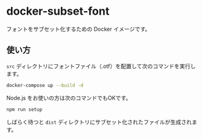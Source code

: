 # docker-subset-font

フォントをサブセット化するための Docker イメージです。

## 使い方

`src` ディレクトリにフォントファイル（.otf）を配置して次のコマンドを実行します。

```sh
docker-compose up --build -d
```

Node.js をお使いの方は次のコマンドでもOKです。

```sh
npm run setup
```

しばらく待つと `dist` ディレクトリにサブセット化されたファイルが生成されます。
